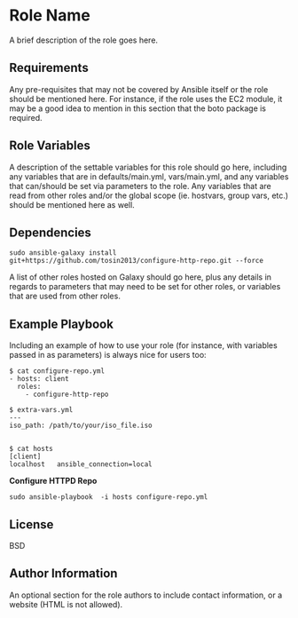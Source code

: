 Role Name
=========

A brief description of the role goes here.

Requirements
------------

Any pre-requisites that may not be covered by Ansible itself or the role should be mentioned here. For instance, if the role uses the EC2 module, it may be a good idea to mention in this section that the boto package is required.

Role Variables
--------------

A description of the settable variables for this role should go here, including any variables that are in defaults/main.yml, vars/main.yml, and any variables that can/should be set via parameters to the role. Any variables that are read from other roles and/or the global scope (ie. hostvars, group vars, etc.) should be mentioned here as well.

Dependencies
------------
```
sudo ansible-galaxy install git+https://github.com/tosin2013/configure-http-repo.git --force
```

A list of other roles hosted on Galaxy should go here, plus any details in regards to parameters that may need to be set for other roles, or variables that are used from other roles.

Example Playbook
----------------

Including an example of how to use your role (for instance, with variables passed in as parameters) is always nice for users too:

    $ cat configure-repo.yml
    - hosts: client
      roles:
        - configure-http-repo

    $ extra-vars.yml
    ---
    iso_path: /path/to/your/iso_file.iso


    $ cat hosts
    [client]
    localhost   ansible_connection=local

**Configure HTTPD Repo**
```
sudo ansible-playbook  -i hosts configure-repo.yml
```

License
-------

BSD

Author Information
------------------

An optional section for the role authors to include contact information, or a website (HTML is not allowed).
